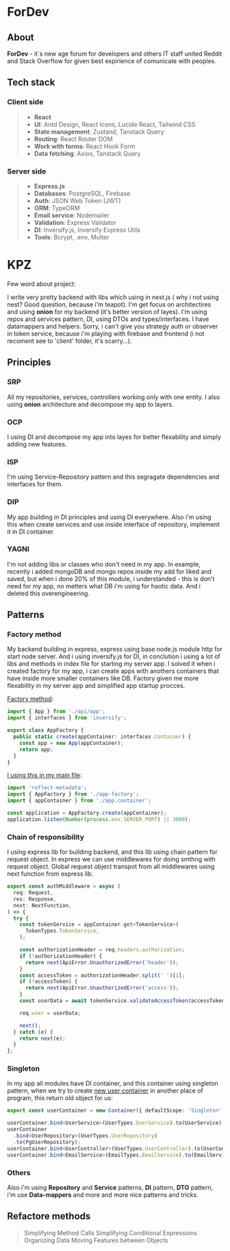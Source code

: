 # ForDev

## About

**ForDev** - it`s new age forum for developers and others IT staff united Reddit and Stack Overflow for given best expirience of comunicate with peoples.

## Tech stack

### Client side

>- **React**
>- **UI**: Antd Design, React Icons, Lucide React, Tailwind CSS
>- **State management**: Zustand, Tanstack Query
>- **Routing**: React Router DOM
>- **Work with forms**: React Hook Form
>- **Data fetching**: Axios, Tanstack Query

### Server side

>- **Express.js**
>- **Databases**: PostgreSQL, Firebase
>- **Auth**: JSON Web Token (JWT)
>- **ORM**: TypeORM
>- **Email service**: Nodemailer
>- **Validation**: Express Validator
>- **DI**: Inversify.js, Inversify Express Utils
>- **Tools**: Bcrypt, .env, Multer

# KPZ

Few word about project:

I write very pretty backend with libs which using in nest.js ( why i not using nest? Good question, because i'm teapot). I'm get focus on architectires and using **onion** for my backend (it's better version of layes). I'm using repos and services pattern, DI, using DTOs and types/interfaces. I have datamappers and helpers. Sorry, i can't give you strategy auth or observer in token service, because i'm playing with firebase and frontend (i not recoment see to 'client' folder, it's scarry...).

## Principles

### SRP

All my repositories, services, controllers working only with one entity. I also using **onion** architecture and decompose my app to layers.

### OCP

I using DI and decompose my app into layes for better flexability and simply adding new features.

### ISP

I'm using Service-Repository pattern and this segragate dependencies and interfaces for them.

### DIP

My app building in DI principles and using DI everywhere. Also i'm using this when create services and use inside interface of repository, implement it in DI container.

### YAGNI

I'm not adding libs or classes who don't need in my app. In example, recently i added mongoDB and mongo repos inside my add for liked and saved, but when i done 20% of this module, i understanded - this is don't need for my app, no metters what DB i'm using for haotic data. And i deleted this overengineering.

## Patterns

### Factory method

My backend building in express, express using base node.js module http for start node server. And i using inversify.js for DI, in conclution i using a lot of libs and methods in index file for starting my server app. I solved it when i created factory for my app, i can create apps with anothers containers that have inside more smaller containers like DB. Factory given me more flexability in my server app and simplified app startup procces.

[Factory method](server/src/app-factory.ts):

``` typescript
import { App } from './api/app';
import { interfaces } from 'inversify';

export class AppFactory {
  public static create(appContainer: interfaces.Container) {
    const app = new App(appContainer);
    return app;
  }
}
```

[I using this in my main file](server/src/main.ts):

``` typescript
import 'reflect-metadata';
import { AppFactory } from './app-factory';
import { appContainer } from './app.container';

const application = AppFactory.create(appContainer);
application.listen(Number(process.env.SERVER_PORT) || 3000);
```

### Chain of responsibility

I using express lib for building backend, and this lib using chain pattern for request object. In express we can use middlewares for doing smthng with request object. Global request object transpot from all middlewares using next function from express lib.

``` typescript
export const authMiddleware = async (
  req: Request,
  res: Response,
  next: NextFunction,
) => {
  try {
    const tokenService = appContainer.get<TokenService>(
      TokenTypes.TokenService,
    );

    const authorizationHeader = req.headers.authorization;
    if (!authorizationHeader) {
      return next(ApiError.UnauthorizedError('header'));
    }
    const accessToken = authorizationHeader.split(' ')[1];
    if (!accessToken) {
      return next(ApiError.UnauthorizedError('access'));
    }
    const userData = await tokenService.validateAccessToken(accessToken);

    req.user = userData;

    next();
  } catch (e) {
    return next(e);
  }
};
```

### Singleton

In my app all modules have DI container, and this container using singleton pattern, when we try to create [new user container](server/src/core/containers/user.container.ts) in another place of program, this return old object for us:

``` typescript
export const userContainer = new Container({ defaultScope: 'Singleton' });

userContainer.bind<UserService>(UserTypes.UserService).to(UserService);
userContainer
  .bind<UserRepository>(UserTypes.UserRepository)
  .to(PgUserRepository);
userContainer.bind<UserController>(UserTypes.UserController).to(UserController);
userContainer.bind<EmailService>(EmailTypes.EmailService).to(EmailService);
```

### Others

Also i'm using **Repository** and **Service** patterns, **DI** pattern, **DTO** pattern, i'm use **Data-mappers** and more and more nice patterns and tricks.

## Refactore methods

> Simplifying Method Calls
> Simplifying Conditional Expressions
> Organizing Data
> Moving Features between Objects
